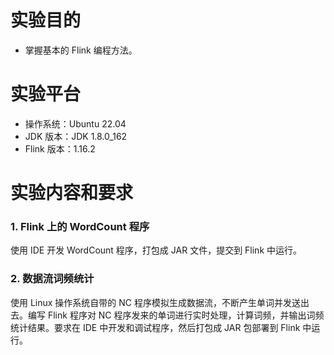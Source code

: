 # 实验目的
- 掌握基本的 Flink 编程方法。

# 实验平台
- 操作系统：Ubuntu 22.04
- JDK 版本：JDK 1.8.0_162
- Flink 版本：1.16.2

# 实验内容和要求
### 1. Flink 上的 WordCount 程序

使用 IDE 开发 WordCount 程序，打包成 JAR 文件，提交到 Flink 中运行。

### 2. 数据流词频统计

使用 Linux 操作系统自带的 NC 程序模拟生成数据流，不断产生单词并发送出去。编写 Flink 程序对 NC 程序发来的单词进行实时处理，计算词频，并输出词频统计结果。要求在 IDE 中开发和调试程序，然后打包成 JAR 包部署到 Flink 中运行。
